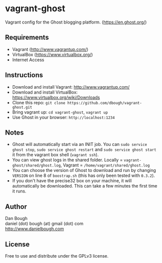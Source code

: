 vagrant-ghost
=============

Vagrant config for the Ghost blogging platform. (https://en.ghost.org/)

Requirements
------------

- Vagrant (http://www.vagrantup.com/)
- VirtualBox (https://www.virtualbox.org/)
- Internet Access

Instructions
------------

- Download and install Vagrant:  http://www.vagrantup.com/
- Download and install VirtualBox:  https://www.virtualbox.org/wiki/Downloads
- Clone this repo:  `git clone https://github.com/dbough/vagrant-ghost.git`
- Bring vagrant up:  `cd vagrant-ghost`, `vagrant up`
- Use Ghost in your browser: `http://localhost:1234`

Notes
-----

- Ghost will automatically start via an INIT job.  You can `sudo service ghost stop`, `sudo service ghost restart` and `sudo service ghost start` it from the vagrant box shell (`vagrant ssh`). 
- You can view ghost logs in the shared folder.  Locally = `vagrant-ghost/shared/ghost.log`, Vagrant = `/home/vagrant/shared/ghost.log`
- You can choose the version of Ghost to download and run by changing `VERSION` on line 8 of `boostrap.sh` (this has only been tested with `0.3.2`).
- If you don't have the precise32 box on your machine, it will automatically be downloaded.  This can take a few minutes the first time it runs.

Author
------

Dan Bough  
daniel (dot) bough (at) gmail (dot) com  
http://www.danielbough.com

License
-------

Free to use and distribute under the GPLv3 license.
